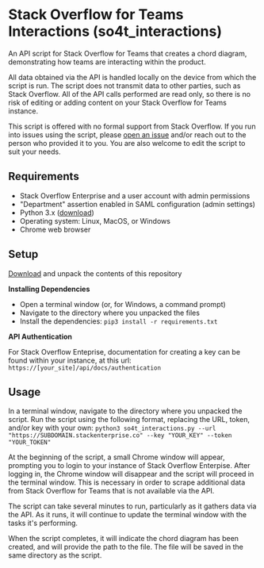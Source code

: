 # Stack Overflow for Teams Interactions (so4t_interactions)
An API script for Stack Overflow for Teams that creates a chord diagram, demonstrating how teams are interacting within the product.

All data obtained via the API is handled locally on the device from which the script is run. The script does not transmit data to other parties, such as Stack Overflow. All of the API calls performed are read only, so there is no risk of editing or adding content on your Stack Overflow for Teams instance.

This script is offered with no formal support from Stack Overflow. If you run into issues using the script, please [open an issue](https://github.com/jklick-so/so4t_interactions/issues) and/or reach out to the person who provided it to you. You are also welcome to edit the script to suit your needs.

## Requirements
* Stack Overflow Enterprise and a user account with admin permissions
* "Department" assertion enabled in SAML configuration (admin settings)
* Python 3.x ([download](https://www.python.org/downloads/))
* Operating system: Linux, MacOS, or Windows
* Chrome web browser

## Setup

[Download](https://github.com/jklick-so/so4t_tag_report/archive/refs/heads/main.zip) and unpack the contents of this repository

**Installing Dependencies**

* Open a terminal window (or, for Windows, a command prompt)
* Navigate to the directory where you unpacked the files
* Install the dependencies: `pip3 install -r requirements.txt`

**API Authentication**

For Stack Overflow Enteprise, documentation for creating a key can be found within your instance, at this url: `https://[your_site]/api/docs/authentication`


## Usage
In a terminal window, navigate to the directory where you unpacked the script. 
Run the script using the following format, replacing the URL, token, and/or key with your own:
`python3 so4t_interactions.py --url "https://SUBDOMAIN.stackenterprise.co" --key "YOUR_KEY" --token "YOUR_TOKEN"`

At the beginning of the script, a small Chrome window will appear, prompting you to login to your instance of Stack Overflow Enterpise. After logging in, the Chrome window will disappear and the script will proceed in the terminal window. This is necessary in order to scrape additional data from Stack Overflow for Teams that is not available via the API.

The script can take several minutes to run, particularly as it gathers data via the API. As it runs, it will continue to update the terminal window with the tasks it's performing.

When the script completes, it will indicate the chord diagram has been created, and will provide the path to the file. The file will be saved in the same directory as the script.

